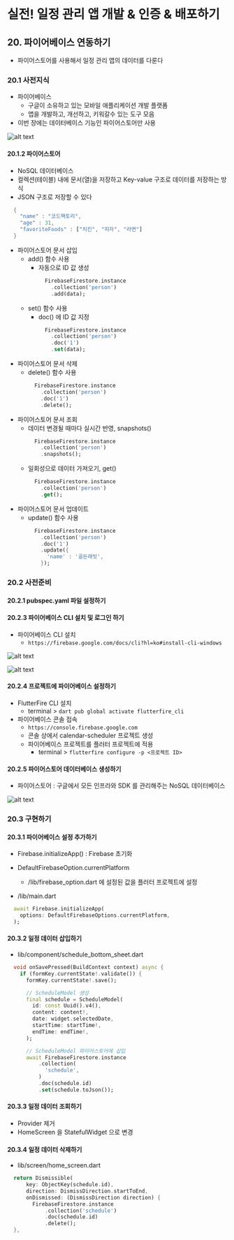 # 실전! 일정 관리 앱 개발 & 인증 & 배포하기
## 20. 파이어베이스 연동하기
- 파이어스토어를 사용해서 일정 관리 앱의 데이터를 다룬다
### 20.1 사전지식
- 파이어베이스
  - 구글이 소유하고 있는 모바일 애플리케이션 개발 플랫폼
  - 앱을 개발하고, 개선하고, 키워갈수 있는 도구 모음
- 이번 장에는 데이터베이스 기능인 파이어스토어만 사용

![alt text](20-1.png)
#### 20.1.2 파이어스토어
- NoSQL 데이터베이스
- 컬렉션(테이블) 내에 문서(열)을 저장하고 Key-value 구조로 데이터를 저장하는 방식
- JSON 구조로 저장할 수 있다

```dart
  {
    "name" : "코드팩토리",
    "age" : 31,
    "favoriteFoods" : ["치킨", "피자", "라면"]
  }
```
- 파이어스토어 문서 삽입
  - add() 함수 사용
    - 자동으로 ID 값 생성
      ```dart
        FirebaseFirestore.instance
          .collection('person')
          .add(data);
      ```
  - set() 함수 사용
    - doc() 에 ID 값 지정
      ```dart
        FirebaseFirestore.instance
          .collection('person')
          .doc('1')
          .set(data);
      ```
- 파이어스토어 문서 삭제
  - delete() 함수 사용
      ```dart
        FirebaseFirestore.instance
          .collection('person')
          .doc('1')
          .delete();
      ```
- 파이어스토어 문서 조회
  - 데이터 변경될 때마다 실시간 반영, snapshots()
      ```dart
        FirebaseFirestore.instance
          .collection('person')
          .snapshots();          
      ```
  - 일회성으로 데이터 가져오기, get()
      ```dart
        FirebaseFirestore.instance
          .collection('person')
          .get();          
      ```
- 파이어스토어 문서 업데이트
  - update() 함수 사용
      ```dart
        FirebaseFirestore.instance
          .collection('person')
          .doc('1')
          .update({
            'name' : '골든래빗', 
          });
      ```
### 20.2 사전준비
#### 20.2.1 pubspec.yaml 파일 설정하기

#### 20.2.3 파이어베이스 CLI 설치 및 로그인 하기
- 파이어베이스 CLI 설치
  - `https://firebase.google.com/docs/cli?hl=ko#install-cli-windows`

![alt text](20-3.png)

![alt text](20-2.png)

#### 20.2.4 프로젝트에 파이어베이스 설정하기

- FlutterFire CLI 설치
  - terminal > `dart pub global activate flutterfire_cli`
- 파이어베이스 콘솔 접속
  - `https://console.firebase.google.com`
  - 콘솔 상에서 calendar-scheduler 프로젝트 생성
  - 파이어베이스 프로젝트를 플러터 프로젝트에 적용
    - terminal > `flutterfire configure -p <프로젝트 ID>`

#### 20.2.5 파이어스토어 데이터베이스 생성하기
- 파이어스토어 : 구글에서 모든 인프라와 SDK 를 관리해주는 NoSQL 데이터베이스

![alt text](20-4.png)

### 20.3 구현하기
#### 20.3.1 파이어베이스 설정 추가하기
- Firebase.initializeApp() : Firebase 초기화
- DefaultFirebaseOption.currentPlatform
  - /lib/firebase_option.dart 에 설정된 값을 플러터 프로젝트에 설정

- /lib/main.dart
```dart
  await Firebase.initializeApp(
    options: DefaultFirebaseOptions.currentPlatform,
  );
```
#### 20.3.2 일정 데이터 삽입하기
- lib/component/schedule_bottom_sheet.dart
```dart
  void onSavePressed(BuildContext context) async {
    if (formKey.currentState!.validate()) {
      formKey.currentState!.save();

      // ScheduleModel 생성
      final schedule = ScheduleModel(
        id: const Uuid().v4(),
        content: content!,
        date: widget.selectedDate,
        startTime: startTime!,
        endTime: endTime!,
      );

      // ScheduleModel 파이어스토어에 삽입
      await FirebaseFirestore.instance
          .collection(
            'schedule',
          )
          .doc(schedule.id)
          .set(schedule.toJson());
```
#### 20.3.3 일정 데이터 조회하기
- Provider 제거
- HomeScreen 을 StatefulWidget 으로 변경

#### 20.3.4 일정 데이터 삭제하기
- lib/screen/home_screen.dart
```dart
  return Dismissible(
      key: ObjectKey(schedule.id),
      direction: DismissDirection.startToEnd,
      onDismissed: (DismissDirection direction) {
        FirebaseFirestore.instance
            .collection('schedule')
            .doc(schedule.id)
            .delete();
  },
```

